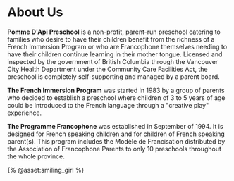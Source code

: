 # About Us

__Pomme D'Api Preschool__ is a non-profit, parent-run preschool catering to families who desire to have their children benefit from the richness of a French Immersion Program or who are Francophone themselves needing to have their children continue learning in their mother tongue. Licensed and inspected by the government of British Columbia through the Vancouver City Health Department under the Community Care Facilities Act, the preschool is completely self-supporting and managed by a parent board.

__The French Immersion Program__ was started in 1983 by a group of parents who decided to establish a preschool where children of 3 to 5 years of age could be introduced to the French language through a "creative play" experience.

__The Programme Francophone__ was established in September of 1994. It is designed for French speaking children and for children of French speaking parent(s). This program includes the Modèle de Francisation distributed by the Association of Francophone Parents to only 10 preschools throughout the whole province.

{% @asset:smiling_girl %}